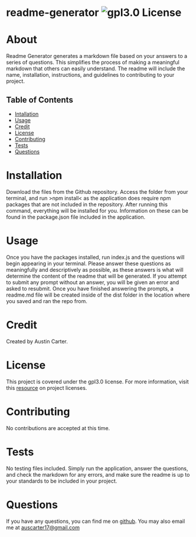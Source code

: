 # readme-generator ![gpl3.0 License](https://img.shields.io/badge/license-gpl3.0-blue)

  # About
  Readme Generator generates a markdown file based on your answers to a series of questions. This simplifies the process of making a meaningful markdown that others can easily understand. The readme will include the name, installation, instructions, and guidelines to contributing to your project.
  
  ## Table of Contents
  - [Intallation](#installation)
  - [Usage](#usage)
  - [Credit](#credit)
  - [License](#license)
  - [Contributing](#contibuting)
  - [Tests](#test)
  - [Questions](#test)

  # Installation
  Download the files from the Github repository. Access the folder from your terminal, and run >npm install< as the application does require npm packages that are not included in the repository. After running this command, everything will be installed for you. Information on these can be found in the package.json file included in the application. 

  # Usage
  Once you have the packages installed, run index.js and the questions will begin appearing in your terminal. Please answer these questions as meaningfully and descriptively as possible, as these answers is what will determine the content of the readme that will be generated. If you attempt to submit any prompt without an answer, you will be given an error and asked to resubmit. Once you have finished answering the prompts, a readme.md file will be created inside of the dist folder in the location where you saved and ran the repo from.  

  # Credit
  Created by Austin Carter. 

  # License
  This project is covered under the gpl3.0 license. For more information, visit this [resource](https://choosealicense.com/licenses/) on project licenses.

  # Contributing 
  No contributions are accepted at this time.

  # Tests
  No testing files included. Simply run the application, answer the questions, and check the markdown for any errors, and make sure the readme is up to your standards to be included in your project. 

  # Questions
  If you have any questions, you can find me on [github](https://github.com/auscarter17).
  You may also email me at auscarter17@gmail.com 
  

